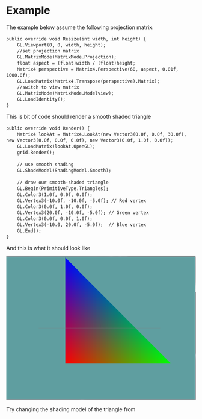 # Example
The example  below assume the following projection matrix:

```
public override void Resize(int width, int height) {
    GL.Viewport(0, 0, width, height);
    //set projection matrix
    GL.MatrixMode(MatrixMode.Projection);
    float aspect = (float)width / (float)height;
    Matrix4 perspective = Matrix4.Perspective(60, aspect, 0.01f, 1000.0f);
    GL.LoadMatrix(Matrix4.Transpose(perspective).Matrix);
    //switch to view matrix
    GL.MatrixMode(MatrixMode.Modelview);
    GL.LoadIdentity();
}
```


This is bit of code should render a smooth shaded triangle

```
public override void Render() {
    Matrix4 lookAt = Matrix4.LookAt(new Vector3(0.0f, 0.0f, 30.0f), new Vector3(0.0f, 0.0f, 0.0f), new Vector3(0.0f, 1.0f, 0.0f));
    GL.LoadMatrix(lookAt.OpenGL);
    grid.Render();

    // use smooth shading 
    GL.ShadeModel(ShadingModel.Smooth);

    // draw our smooth-shaded triangle 
    GL.Begin(PrimitiveType.Triangles);
    GL.Color3(1.0f, 0.0f, 0.0f);
    GL.Vertex3(-10.0f, -10.0f, -5.0f); // Red vertex
    GL.Color3(0.0f, 1.0f, 0.0f); 
    GL.Vertex3(20.0f, -10.0f, -5.0f); // Green vertex  
    GL.Color3(0.0f, 0.0f, 1.0f);
    GL.Vertex3(-10.0, 20.0f, -5.0f);  // Blue vertex
    GL.End();
}
```

And this is what it should look like

![TRI](smooth_tri.png)

Try changing the shading model of the triangle from 